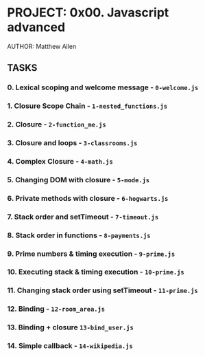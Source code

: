 # PROJECT: 0x00. Javascript advanced

AUTHOR: Matthew Allen

## TASKS

### 0. Lexical scoping and welcome message - `0-welcome.js`

### 1. Closure Scope Chain - `1-nested_functions.js`

### 2. Closure - `2-function_me.js`

### 3. Closure and loops - `3-classrooms.js`

### 4. Complex Closure - `4-math.js`

### 5. Changing DOM with closure - `5-mode.js`

### 6. Private methods with closure - `6-hogwarts.js`

### 7. Stack order and setTimeout - `7-timeout.js`

### 8. Stack order in functions - `8-payments.js`

### 9. Prime numbers & timing execution - `9-prime.js`

### 10. Executing stack & timing execution - `10-prime.js`

### 11. Changing stack order using setTimeout - `11-prime.js`

### 12. Binding - `12-room_area.js`

### 13. Binding + closure `13-bind_user.js`

### 14. Simple callback - `14-wikipedia.js`
